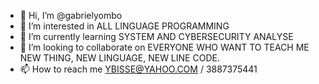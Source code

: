 - 👋 Hi, I’m @gabrielyombo
- 👀 I’m interested in ALL LINGUAGE PROGRAMMING
- 🌱 I’m currently learning SYSTEM AND CYBERSECURITY ANALYSE
- 💞️ I’m looking to collaborate on EVERYONE WHO WANT TO TEACH ME NEW THING, NEW LINGUAGE, NEW LINE CODE.
- 📫 How to reach me YBISSE@YAHOO.COM / 3887375441

<!---
gabrielyombo/gabrielyombo is a ✨ special ✨ repository because its `README.md` (this file) appears on your GitHub profile.
You can click the Preview link to take a look at your changes.
--->
